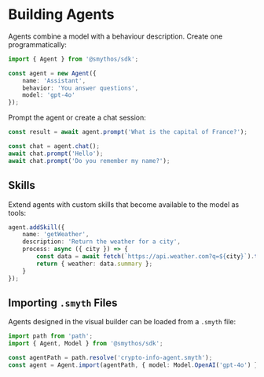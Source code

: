 # Building Agents

Agents combine a model with a behaviour description. Create one programmatically:

```typescript
import { Agent } from '@smythos/sdk';

const agent = new Agent({
    name: 'Assistant',
    behavior: 'You answer questions',
    model: 'gpt-4o'
});
```

Prompt the agent or create a chat session:

```typescript
const result = await agent.prompt('What is the capital of France?');

const chat = agent.chat();
await chat.prompt('Hello');
await chat.prompt('Do you remember my name?');
```

## Skills

Extend agents with custom skills that become available to the model as tools:

```typescript
agent.addSkill({
    name: 'getWeather',
    description: 'Return the weather for a city',
    process: async ({ city }) => {
        const data = await fetch(`https://api.weather.com?q=${city}`).then(r => r.json());
        return { weather: data.summary };
    }
});
```

## Importing `.smyth` Files

Agents designed in the visual builder can be loaded from a `.smyth` file:

```typescript
import path from 'path';
import { Agent, Model } from '@smythos/sdk';

const agentPath = path.resolve('crypto-info-agent.smyth');
const agent = Agent.import(agentPath, { model: Model.OpenAI('gpt-4o') });
```
